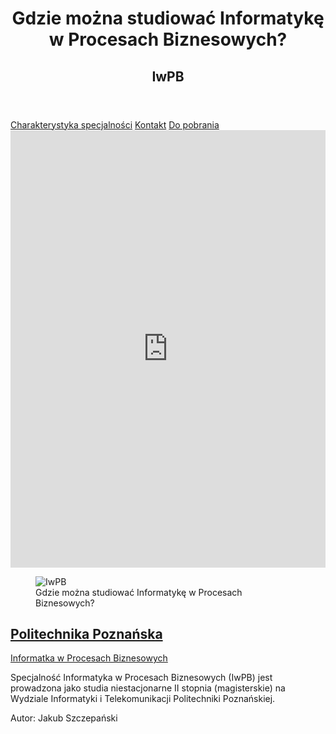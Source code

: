 <header>
  <h1>Gdzie można studiować Informatykę w Procesach Biznesowych?</h1>
  <h2>IwPB</h2>
</header>

<nav>
  <a href="./preferences.md">Charakterystyka specjalności</a>
  <a href="./contact.md">Kontakt</a>
  <a href="./downloads.md">Do pobrania</a>
</nav>

<section>
  <iframe src="https://docs.google.com/forms/d/e/1FAIpQLSd4Ka1yLKEUG5wPXdGE5GMMl-SPtVGre_Unt76T3NCKSD6qng/viewform?embedded=true" width="100%" height="700px"     frameborder="0" marginheight="0" marginwidth="0">Ładuję…</iframe>
</section>

<article>
  <figure>
    <img src="https://jakub-js.github.io/IwPB/Gdzie%20studiować%20Informatykę%20w%20Procesach%20Biznesowych.jpg" alt="IwPB">
    <figcaption>Gdzie można studiować Informatykę w Procesach Biznesowych?</figcaption>
  </figure>
  
  <h2><a href="https://www.put.poznan.pl/rekrutacja">Politechnika Poznańska</a></h2>
  <p><a href="https://www.cs.put.poznan.pl/iwpb/site/">Informatka w Procesach Biznesowych</a></p>
  
  <p>Specjalność Informatyka w Procesach Biznesowych (IwPB) jest prowadzona jako studia niestacjonarne II stopnia (magisterskie) na Wydziale Informatyki i Telekomunikacji Politechniki Poznańskiej.</p>
  
</article>

<footer>
  <p>Autor: Jakub Szczepański</p>
</footer>
